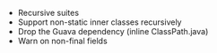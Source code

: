 * Recursive suites
* Support non-static inner classes recursively
* Drop the Guava dependency (inline ClassPath.java)
* Warn on non-final fields
